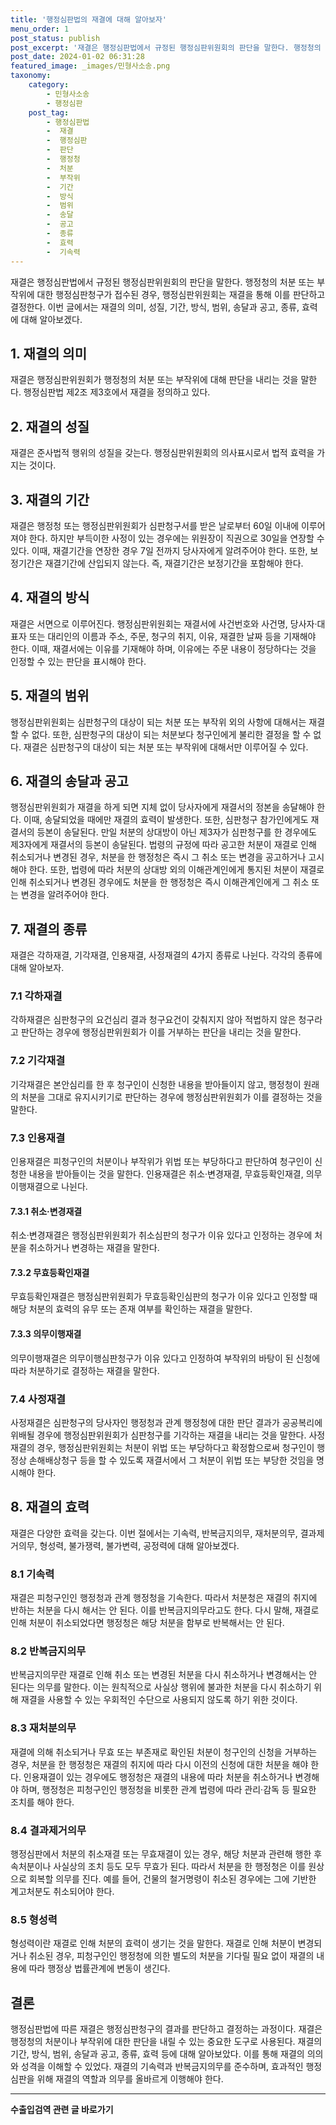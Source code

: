 ```yaml
---
title: '행정심판법의 재결에 대해 알아보자'
menu_order: 1
post_status: publish
post_excerpt: '재결은 행정심판법에서 규정된 행정심판위원회의 판단을 말한다. 행정청의 처분 또는 부작위에 대한 행정심판청구가 접수된 경우, 행정심판위원회는 재결을 통해 이를 판단하고 결정한다. 이번 글에서는 재결의 의미, 성질, 기간, 방식, 범위, 송달과 공고, 종류, 효력에 대해 알아보겠다.'
post_date: 2024-01-02 06:31:28
featured_image: _images/민형사소송.png
taxonomy:
    category:
        - 민형사소송
        - 행정심판
    post_tag:
        - 행정심판법
        -  재결
        -  행정심판
        -  판단
        -  행정청
        -  처분
        -  부작위
        -  기간
        -  방식
        -  범위
        -  송달
        -  공고
        -  종류
        -  효력
        -  기속력
---
```



재결은 행정심판법에서 규정된 행정심판위원회의 판단을 말한다. 행정청의 처분 또는 부작위에 대한 행정심판청구가 접수된 경우, 행정심판위원회는 재결을 통해 이를 판단하고 결정한다. 이번 글에서는 재결의 의미, 성질, 기간, 방식, 범위, 송달과 공고, 종류, 효력에 대해 알아보겠다.

## 1. 재결의 의미
재결은 행정심판위원회가 행정청의 처분 또는 부작위에 대해 판단을 내리는 것을 말한다. 행정심판법 제2조 제3호에서 재결을 정의하고 있다.

## 2. 재결의 성질
재결은 준사법적 행위의 성질을 갖는다. 행정심판위원회의 의사표시로서 법적 효력을 가지는 것이다.

## 3. 재결의 기간
재결은 행정청 또는 행정심판위원회가 심판청구서를 받은 날로부터 60일 이내에 이루어져야 한다. 하지만 부득이한 사정이 있는 경우에는 위원장이 직권으로 30일을 연장할 수 있다. 이때, 재결기간을 연장한 경우 7일 전까지 당사자에게 알려주어야 한다. 또한, 보정기간은 재결기간에 산입되지 않는다. 즉, 재결기간은 보정기간을 포함해야 한다.

## 4. 재결의 방식
재결은 서면으로 이루어진다. 행정심판위원회는 재결서에 사건번호와 사건명, 당사자·대표자 또는 대리인의 이름과 주소, 주문, 청구의 취지, 이유, 재결한 날짜 등을 기재해야 한다. 이때, 재결서에는 이유를 기재해야 하며, 이유에는 주문 내용이 정당하다는 것을 인정할 수 있는 판단을 표시해야 한다.

## 5. 재결의 범위
행정심판위원회는 심판청구의 대상이 되는 처분 또는 부작위 외의 사항에 대해서는 재결할 수 없다. 또한, 심판청구의 대상이 되는 처분보다 청구인에게 불리한 결정을 할 수 없다. 재결은 심판청구의 대상이 되는 처분 또는 부작위에 대해서만 이루어질 수 있다.

## 6. 재결의 송달과 공고
행정심판위원회가 재결을 하게 되면 지체 없이 당사자에게 재결서의 정본을 송달해야 한다. 이때, 송달되었을 때에만 재결의 효력이 발생한다. 또한, 심판청구 참가인에게도 재결서의 등본이 송달된다. 만일 처분의 상대방이 아닌 제3자가 심판청구를 한 경우에도 제3자에게 재결서의 등본이 송달된다.
법령의 규정에 따라 공고한 처분이 재결로 인해 취소되거나 변경된 경우, 처분을 한 행정청은 즉시 그 취소 또는 변경을 공고하거나 고시해야 한다. 또한, 법령에 따라 처분의 상대방 외의 이해관계인에게 통지된 처분이 재결로 인해 취소되거나 변경된 경우에도 처분을 한 행정청은 즉시 이해관계인에게 그 취소 또는 변경을 알려주어야 한다.

## 7. 재결의 종류
재결은 각하재결, 기각재결, 인용재결, 사정재결의 4가지 종류로 나뉜다. 각각의 종류에 대해 알아보자.

### 7.1 각하재결
각하재결은 심판청구의 요건심리 결과 청구요건이 갖춰지지 않아 적법하지 않은 청구라고 판단하는 경우에 행정심판위원회가 이를 거부하는 판단을 내리는 것을 말한다.

### 7.2 기각재결
기각재결은 본안심리를 한 후 청구인이 신청한 내용을 받아들이지 않고, 행정청이 원래의 처분을 그대로 유지시키기로 판단하는 경우에 행정심판위원회가 이를 결정하는 것을 말한다.

### 7.3 인용재결
인용재결은 피청구인의 처분이나 부작위가 위법 또는 부당하다고 판단하여 청구인이 신청한 내용을 받아들이는 것을 말한다. 인용재결은 취소·변경재결, 무효등확인재결, 의무이행재결으로 나뉜다.

#### 7.3.1 취소·변경재결
취소·변경재결은 행정심판위원회가 취소심판의 청구가 이유 있다고 인정하는 경우에 처분을 취소하거나 변경하는 재결을 말한다.

#### 7.3.2 무효등확인재결
무효등확인재결은 행정심판위원회가 무효등확인심판의 청구가 이유 있다고 인정할 때 해당 처분의 효력의 유무 또는 존재 여부를 확인하는 재결을 말한다.

#### 7.3.3 의무이행재결
의무이행재결은 의무이행심판청구가 이유 있다고 인정하여 부작위의 바탕이 된 신청에 따라 처분하기로 결정하는 재결을 말한다.

### 7.4 사정재결
사정재결은 심판청구의 당사자인 행정청과 관계 행정청에 대한 판단 결과가 공공복리에 위배될 경우에 행정심판위원회가 심판청구를 기각하는 재결을 내리는 것을 말한다. 사정재결의 경우, 행정심판위원회는 처분이 위법 또는 부당하다고 확정함으로써 청구인이 행정상 손해배상청구 등을 할 수 있도록 재결서에서 그 처분이 위법 또는 부당한 것임을 명시해야 한다.

## 8. 재결의 효력
재결은 다양한 효력을 갖는다. 이번 절에서는 기속력, 반복금지의무, 재처분의무, 결과제거의무, 형성력, 불가쟁력, 불가변력, 공정력에 대해 알아보겠다.

### 8.1 기속력
재결은 피청구인인 행정청과 관계 행정청을 기속한다. 따라서 처분청은 재결의 취지에 반하는 처분을 다시 해서는 안 된다. 이를 반복금지의무라고도 한다. 다시 말해, 재결로 인해 처분이 취소되었다면 행정청은 해당 처분을 함부로 반복해서는 안 된다.

### 8.2 반복금지의무
반복금지의무란 재결로 인해 취소 또는 변경된 처분을 다시 취소하거나 변경해서는 안 된다는 의무를 말한다. 이는 원칙적으로 사실상 행위에 불과한 처분을 다시 취소하기 위해 재결을 사용할 수 있는 우회적인 수단으로 사용되지 않도록 하기 위한 것이다.

### 8.3 재처분의무
재결에 의해 취소되거나 무효 또는 부존재로 확인된 처분이 청구인의 신청을 거부하는 경우, 처분을 한 행정청은 재결의 취지에 따라 다시 이전의 신청에 대한 처분을 해야 한다. 인용재결이 있는 경우에도 행정청은 재결의 내용에 따라 처분을 취소하거나 변경해야 하며, 행정청은 피청구인인 행정청을 비롯한 관계 법령에 따라 관리·감독 등 필요한 조치를 해야 한다.

### 8.4 결과제거의무
행정심판에서 처분의 취소재결 또는 무효재결이 있는 경우, 해당 처분과 관련해 행한 후속처분이나 사실상의 조치 등도 모두 무효가 된다. 따라서 처분을 한 행정청은 이를 원상으로 회복할 의무를 진다. 예를 들어, 건물의 철거명령이 취소된 경우에는 그에 기반한 계고처분도 취소되어야 한다.

### 8.5 형성력
형성력이란 재결로 인해 처분의 효력이 생기는 것을 말한다. 재결로 인해 처분이 변경되거나 취소된 경우, 피청구인인 행정청에 의한 별도의 처분을 기다릴 필요 없이 재결의 내용에 따라 행정상 법률관계에 변동이 생긴다.

## 결론
행정심판법에 따른 재결은 행정심판청구의 결과를 판단하고 결정하는 과정이다. 재결은 행정청의 처분이나 부작위에 대한 판단을 내릴 수 있는 중요한 도구로 사용된다. 재결의 기간, 방식, 범위, 송달과 공고, 종류, 효력 등에 대해 알아보았다. 이를 통해 재결의 의의와 성격을 이해할 수 있었다. 재결의 기속력과 반복금지의무를 준수하며, 효과적인 행정심판을 위해 재결의 역할과 의무를 올바르게 이행해야 한다.


<!-- wp:separator -->
<hr class="wp-block-separator has-alpha-channel-opacity"/>
<!-- /wp:separator -->

<!-- wp:group {"backgroundColor":"base","layout":{"type":"constrained"}} -->
<div class="wp-block-group has-base-background-color has-background"><!-- wp:paragraph {"align":"center","fontSize":"medium"} -->
<p class="has-text-align-center has-large-font-size"><strong>수출입검역 관련 글 바로가기</strong></p>
<!-- /wp:paragraph -->


<!-- wp:latest-posts
{"categories":[{"id":15006,"count":19,"description":"","link":"https://uknowlaw.com/category/%ec%88%98%ec%b6%9c%ec%9e%85%ea%b2%80%ec%97%ad/","name":"수출입검역","slug":"수출입검역","taxonomy":"category","parent":0,"meta":[],"_links":{"self":[{"href":"https://uknowlaw.com/wp-json/wp/v2/categories/15006"}],"collection":[{"href":"https://uknowlaw.com/wp-json/wp/v2/categories"}],"about":[{"href":"https://uknowlaw.com/wp-json/wp/v2/taxonomies/category"}],"wp:post_type":[{"href":"https://uknowlaw.com/wp-json/wp/v2/posts?categories=15006"}],"curies":[{"name":"wp","href":"https://api.w.org/{rel}","templated":true}]}}],"postsToShow":100,"excerptLength":28,"postLayout":"grid","columns":2,"featuredImageAlign":"left","featuredImageSizeSlug":"large","fontSize":"small"} /--></div>
<!-- /wp:group -->